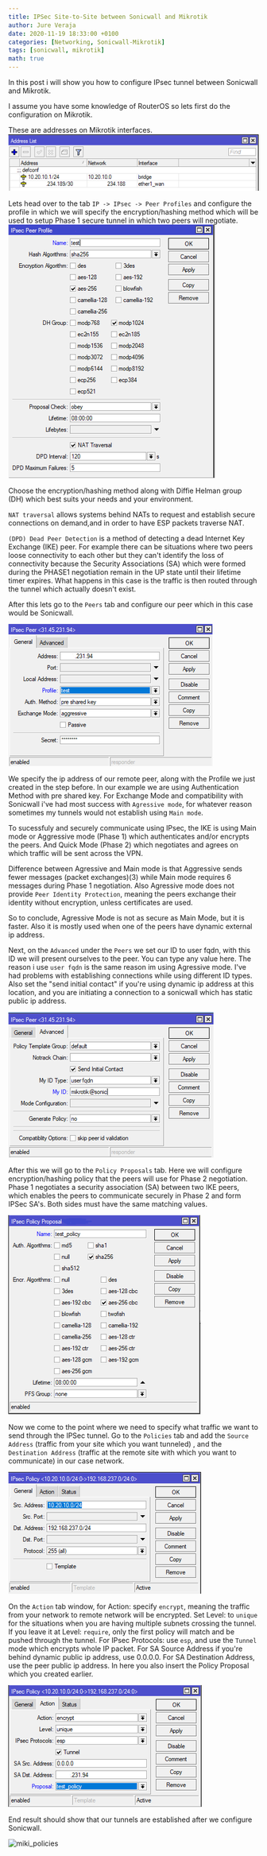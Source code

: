 ```yaml
---
title: IPSec Site-to-Site between Sonicwall and Mikrotik
author: Jure Veraja
date: 2020-11-19 18:33:00 +0100
categories: [Networking, Sonicwall-Mikrotik]
tags: [sonicwall, mikrotik]
math: true
---
```

In this post i will show you how to configure IPsec tunnel between Sonicwall and Mikrotik.

I assume you have some knowledge of RouterOS so lets first do the configuration on Mikrotik.

These are addresses on Mikrotik interfaces.
![miki_address](/assets/img/sample/miki_address.png)

Lets head over to the tab `IP -> IPsec -> Peer Profiles` and configure the profile in which we will specify the encryption/hashing method which will be used to setup Phase 1 secure tunnel in which two peers will negotiate.
![miki_peerprofile](/assets/img/sample/miki_peerprofile.png)

Choose the encryption/hashing method along with Diffie Helman group (DH) which best suits your needs and your environment.

`NAT traversal` allows systems behind NATs to request and establish secure connections on demand,and in order to have ESP packets traverse NAT.

`(DPD) Dead Peer Detection` is a method of detecting a dead Internet Key Exchange (IKE) peer. For example there can be situations where two peers loose connectivity to each other but they can't identify the loss of connectivity because the Security Associations (SA) which were formed during the PHASE1 negotiation remain in the UP state until their lifetime timer expires. What happens in this case is the traffic is then routed through the tunnel which actually doesn't exist.

After this lets go to the `Peers` tab and configure our peer which in this case would be Sonicwall.

![miki_peer1](/assets/img/sample/miki_peer1.png)

We specify the ip address of our remote peer, along with the Profile we just created in the step before. 
In our example we are using Authentication Method with pre shared key. 
For Exchange Mode and compatibility with Sonicwall i've had most success with `Agressive mode`, for whatever reason sometimes my tunnels would not establish using `Main mode`.

To sucessfuly and securely communicate using IPsec, the IKE is using Main mode or Aggressive mode (Phase 1) which authenticates and/or encrypts the peers. And Quick Mode (Phase 2) which negotiates and agrees on which traffic will be sent across the VPN.

Difference between Agressive and Main mode is that Aggressive sends fewer messages (packet exchanges)(3) while Main mode requires 6 messages during Phase 1 negotiation. Also Agressive mode does not provide `Peer Identity Protection`, meaning the peers exchange their identity without encryption, unless certificates are used.

So to conclude, Agressive Mode is not as secure as Main Mode, but it is faster. Also it is mostly used when one of the peers have dynamic external ip address.

Next, on the `Advanced` under the `Peers` we set our ID to user fqdn, with this ID we will present ourselves to the peer. You can type any value here. The reason i use `user fqdn` is the same reason im using Agressive mode. I've had problems with establishing connections while using different ID types. Also set the "send initial contact" if you're using dynamic ip address at this location, and you are initiating a connection to a sonicwall which has static public ip address.

![miki_peer2](/assets/img/sample/miki_peer2.png)

After this we will go to the `Policy Proposals` tab. Here we will configure encryption/hashing policy that the peers will use for Phase 2 negotiation. Phase 1 negotiates a security association (SA) between two IKE peers, which enables the peers to communicate securely in Phase 2 and form IPSec SA's. Both sides must have the same matching values.

![miki_policyproposal](/assets/img/sample/miki_policyproposal.png)

Now we come to the point where we need to specify what traffic we want to send through the IPSec tunnel. Go to the `Policies` tab and add the `Source Address` (traffic from your site which you want tunneled) , and the `Destination Address` (traffic at the remote site with which you want to communicate) in our case network.

![miki_policy1](/assets/img/sample/miki_policy1.png)

On the `Action` tab window, for Action: specify `encrypt`, meaning the traffic from your network to remote network will be encrypted. Set Level: to `unique` for the situations when you are having multiple subnets crossing the tunnel. If you leave it at Level: `require`, only the first policy will match and be pushed through the tunnel. For IPsec Protocols: use `esp`, and use the `Tunnel` mode which encrypts whole IP packet. For SA Source Address if you're behind dynamic public ip address, use 0.0.0.0. For SA Destination Address, use the peer public ip address. In here you also insert the Policy Proposal which you created earlier.

![miki_policy2](/assets/img/sample/miki_policy2.png)

End result should show that our tunnels are established after we configure Sonicwall.

![miki_policies](/assets/img/sample/miki_policies.png)









